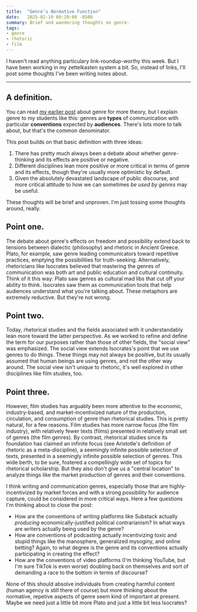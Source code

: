 ```yaml
---
title:  "Genre’s Normative Function"
date:   2025-02-10 09:20:00 -0500
summary: Brief and wandering thoughts on genre. 
tags:
- genre
- rhetoric
- film
---
```


I haven't read anything particulary link-roundup-worthy this week. But I have been working in my zettelkasten system a bit. So, instead of links, I'll post some thoughts I've been writing notes about.

-------

## A definition.

You can read [my earlier post](/posts/2022/06/what-is-genre/) about genre for more theory, but I explain genre to my students like this: genres are **types** of communication with particular **conventions** expected by **audiences**. There's lots more to talk about, but that's the common denominator.

This post builds on that basic definition with three ideas:

1. There has pretty much always been a debate about whether genre-thinking and its effects are positive or negative.
2. Different disciplines lean more positive or more critical in terms of genre and its effects, though they're usually more optimistic by default.
3. Given the absolutely devastated landscape of public discourse, and more critical attitude to how we can sometimes _be used by genres_ may be useful.

These thoughts will be brief and unproven. I'm just tossing some thoughts around, really.

## Point one.

The debate about genre's effects on freedom and possibility extend back to tensions between dialectic (philosophy) and rhetoric in Ancient Greece. Plato, for example, saw genre leading communicators toward repetitive practices, emptying the possibilities for truth-seeking. Alternatively, rhetoricians like Isocrates believed that mastering the genres of communication was both art and public education and cultural continuity. Think of it this way: Plato saw genres as cultural mad libs that cut off your ability to think. Isocrates saw them as communication tools that help audiences understand what you're talking about. These metaphors are extremely reductive. But they're not wrong.

## Point two.

Today, rhetorical studies and the fields associated with it understandably lean more toward the latter perspective. As we worked to refine and define the term for our purposes rather than those of other fields, the "social view" was emphasized. The social view extends Isocrates's point that we use genres to do things. These things may not always be positive, but its usually assumed that human beings are using genres, and not the other way around. The social view isn't unique to rhetoric, it's well explored in other disciplines like film studies, too.

## Point three.

However, film studies has arguably been more attentive to the economic, industry-based, and market-incentivized nature of the production, circulation, and consumption of genre than rhetorical studies. This is pretty natural, for a few reasons.  Film studies has more narrow focus (the film industry), with relatively fewer texts (films) presented in relatively small set of genres (the film genres). By contrast, rhetorical studies since its foundation has claimed an infinite focus (see Aristotle's definition of rhetoric as a meta-discipline), a seemingly infinite possible selection of texts, presented in a seemingly infinite possible selection of genres. This wide berth, to be sure, fostered a compellingly wide set of topics for rhetorical scholarship. But they also don't give us a "central location" to analyze things like the market production of genres and their conventions.

I think writing and communication genres, especially those that are highly-incentivized by market forces and with a strong possibility for audience capture, could be considered in more critical ways. Here a few questions I'm thinking about to close the post:

* How are the conventions of writing platforms like Substack actually _producing_ economically-justified political contrarianism? In what ways are writers actually being used by the genre?
* How are conventions of podcasting actually incentivizing toxic and stupid things like the manosphere, generalized mysoginy, and online betting? Again, to what degree is the genre and its conventions actually participating in creating the effect?
* How are the conventions of video platforms (I'm thinking YouTube, but I'm sure TikTok is even worse) doubling back on themselves and sort of demanding a race to the bottom in terms of discourse?

None of this should absolve individuals from creating harmful content (human agency is still there of course) but more thinking about the normative, repetive aspects of genre seem kind of important at present. Maybe we need just a little bit more Plato and just a little bit less Isocrates?
